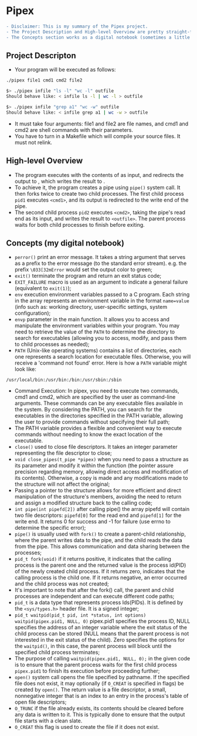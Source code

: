# Pipex
```diff
- Disclaimer: This is my summary of the Pipex project. 
- The Project Description and High-level Overview are pretty straight-forward and short. 
- The Concepts section works as a digital notebook (sometimes a little messy, as I wanted it to be my personal process sketch).
```

## Project Descripton

- Your program will be executed as follows:
```bash
./pipex file1 cmd1 cmd2 file2

$> ./pipex infile "ls -l" "wc -l" outfile
Should behave like: < infile ls -l | wc -l > outfile

$> ./pipex infile "grep a1" "wc -w" outfile
Should behave like: < infile grep a1 | wc -w > outfile
```
- It must take four arguments: file1 and file2 are file names, and cmd1  and cmd2 are shell commands with their parameters.
- You have to turn in a Makefile which will compile your source files. It must not relink.

## High-level Overview

- The program executes <cmd1> with the contents of <infile> as input, and redirects the output to <cmd2>, which writes the result to <outfile>.
- To achieve it, the program creates a pipe using `pipe()` system call. It then forks twice to create two child processes. The first child process `pid1` executes `<cmd1>`, and its output is redirected to the write end of the pipe.
- The second child process `pid2` executes `<cmd2>`, taking the pipe's read end as its input, and writes the result to `<outfile>`. The parent process waits for both child processes to finish before exiting.

## Concepts (my digital notebook)
- `perror()` print an error message. It takes a string argument that serves as a prefix to the error message (to the standard error stream). e.g. the prefix `\033[32mError` would set the output color to green;
- `exit()` terminate the program and return an exit status code;
- `EXIT_FAILURE` macro is used as an argument to indicate a general failure (equivalent to `exit(1)`);
- `env` execution environment variables passed to a C program. Each string in the array represents an environment variable in the format `name=value` (info such as: working directory, user-specific settings, system configuration);
- `envp` parameter in the main function. It allows you to access and manipulate the environment variables within your program. You may need to retrieve the value of the `PATH` to determine the directory to search for executables (allowing you to access, modify, and pass them to child processes as needed);
- `PATH` (Unix-like operating systems) contains a list of directories, each one represents a search location for executable files. Otherwise, you will receive a 'command not found' error. Here is how a `PATH` variable might look like:
```
/usr/local/bin:/usr/bin:/bin:/usr/sbin:/sbin
```
- Command Execution: In pipex, you need to execute two commands, cmd1 and cmd2, which are specified by the user as command-line arguments. These commands can be any executable files available in the system. By considering the PATH, you can search for the executables in the directories specified in the PATH variable, allowing the user to provide commands without specifying their full path;
- The PATH variable provides a flexible and convenient way to execute commands without needing to know the exact location of the executable.
- `close()` used to close file descriptors. It takes an integer parameter representing the file descriptor to close;
- `void	close_pipes(t_pipe *pipex)` when you need to pass a structure as its parameter and modify it within the function (the pointer assure precision regarding memory, allowing direct access and modification of its contents). Otherwise, a copy is made and any modifications made to the structure will not affect the original;
- Passing a pointer to the structure allows for more efficient and direct manipulation of the structure's members, avoiding the need to return and assign a modified structure back to the calling code;
- `int pipe(int pipefd[2])` after calling pipe() the array pipefd will contain two file descriptors: `pipefd[0]` for the read end and `pipefd[1]` for the write end. It returns 0 for success and -1 for failure (use errno to determine the specific error);
- `pipe()` is usually used with `fork()` to create a parent-child relationship, where the parent writes data to the pipe, and the child reads the data from the pipe. This allows communication and data sharing between the processes;
- `pid_t fork(void)` if it returns positive, it indicates that the calling process is the parent one and the returned value is the process id(PID) of the newly created child process. If it returns zero, indicates that the calling process is the child one. If it returns negative, an error occurred and the child process was not created;
- It's important to note that after the fork() call, the parent and child processes are independent and can execute different code paths;
- `pid_t` is a data type that represents process Ids(PIDs). It is defined by the `<sys/types.h>` header file. It is a signed integer;
- `pid_t waitpid(pid_t pid, int *status, int options)` `waitpid(pipex.pid1, NULL, 0)` pipex.pid1 specifies the process ID, NULL specifies the address of an integer variable where the exit status of the child process can be stored (NULL means that the parent process is not interested in the exit status of the child). Zero specifies the options for the `waitpid()`, in this case, the parent process will block until the specified child process terminates;
- The purpose of calling `waitpid(pipex.pid1, NULL, 0);` in the given code is to ensure that the parent process waits for the first child process `pipex.pid1` to finish its execution before proceeding further;
- `open()` system call opens the file specified by pathname.  If the specified file does not exist, it may optionally (if `O_CREAT` is specified in flags) be created by `open()`. The return value is a file descriptor, a small, nonnegative integer that is an index to an entry in the process's table of open file descriptors;
- `O_TRUNC` if the file already exists, its contents should be cleared before any data is written to it. This is typically done to ensure that the output file starts with a clean slate. 
- `O_CREAT` this flag is used to create the file if it does not exist.


